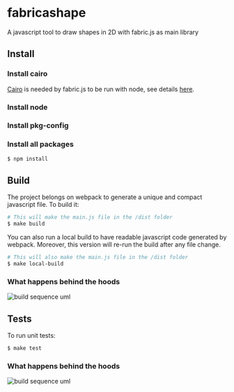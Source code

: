 # fabricashape
A javascript tool to draw shapes in 2D with fabric.js as main library

## Install

### Install cairo
[Cairo](https://www.cairographics.org/download/) is needed by fabric.js to be run with node, see details [here](https://www.npmjs.com/package/fabric).

### Install node
### Install pkg-config
### Install all packages
```sh
$ npm install
```

## Build
The project belongs on webpack to generate a unique and compact javascript file. To build it:
```sh
# This will make the main.js file in the /dist folder
$ make build
```

You can also run a local build to have readable javascript code generated by webpack.
Moreover, this version will re-run the build after any file change.
```sh
# This will also make the main.js file in the /dist folder
$ make local-build
```

### What happens behind the hoods
![build sequence uml](http://www.plantuml.com/plantuml/proxy?src=https://raw.githubusercontent.com/suipotryot/fabricashape/feat/addScaleShape/docs/build/build.uml&version=1)

## Tests
To run unit tests:
```sh
$ make test
```

### What happens behind the hoods
![build sequence uml](http://www.plantuml.com/plantuml/proxy?src=https://raw.githubusercontent.com/suipotryot/fabricashape/feat/addScaleShape/docs/tests/tests.uml&version=1)
